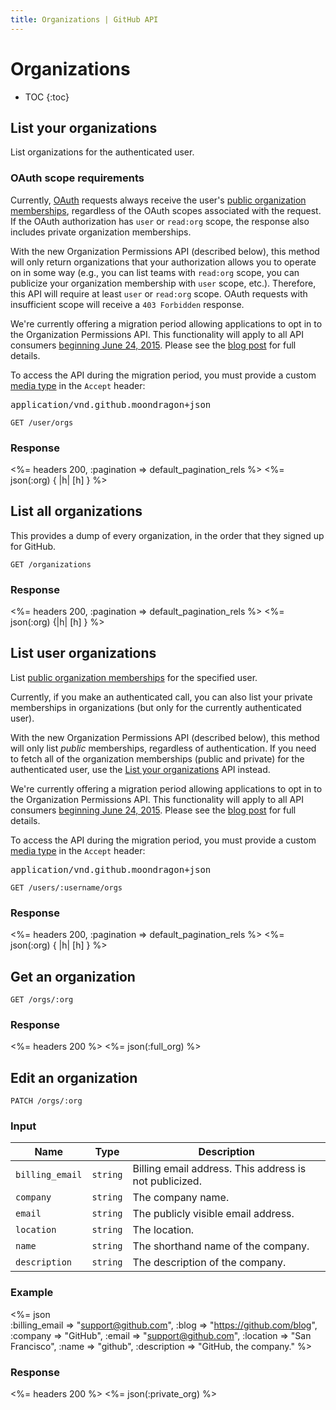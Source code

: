 ```yaml
---
title: Organizations | GitHub API
---
```


# Organizations

* TOC
{:toc}

## List your organizations

List organizations for the authenticated user.

### OAuth scope requirements

Currently, [OAuth](/v3/oauth/#scopes) requests always receive the user's [public organization memberships](https://help.github.com/articles/publicizing-or-concealing-organization-membership), regardless of the OAuth scopes associated with the request. If the OAuth authorization has `user` or `read:org` scope, the response also includes private organization memberships.

With the new Organization Permissions API (described below), this method will only return organizations that your authorization allows you to operate on in some way (e.g., you can list teams with `read:org` scope, you can publicize your organization membership with `user` scope, etc.). Therefore, this API will require at least `user` or `read:org` scope. OAuth requests with insufficient scope will receive a `403 Forbidden` response.

<div class="alert">
  <p>
    We're currently offering a migration period allowing applications to opt in to the Organization Permissions API. This functionality will apply to all API consumers <a href="/changes/2015-06-10-breaking-changes-to-organization-permissions-coming-on-june-24/">beginning June 24, 2015</a>. Please see the <a href="/changes/2015-01-07-prepare-for-organization-permissions-changes/">blog post</a> for full details.
  </p>

  <p>
    To access the API during the migration period, you must provide a custom <a href="/v3/media">media type</a> in the <code>Accept</code> header:
    <pre>application/vnd.github.moondragon+json</pre>
  </p>
</div>

    GET /user/orgs

### Response

<%= headers 200, :pagination => default_pagination_rels %>
<%= json(:org) { |h| [h] } %>

## List all organizations

This provides a dump of every organization, in the order that they signed up for
GitHub.

    GET /organizations

### Response

<%= headers 200, :pagination => default_pagination_rels %>
<%= json(:org) {|h| [h] } %>

## List user organizations

List [public organization memberships](https://help.github.com/articles/publicizing-or-concealing-organization-membership) for the specified user.

Currently, if you make an authenticated call, you can also list your private memberships in organizations (but only for the currently authenticated user).

With the new Organization Permissions API (described below), this method will only list *public* memberships, regardless of authentication. If you need to fetch all of the organization memberships (public and private) for the authenticated user, use the [List your organizations](#list-your-organizations) API instead.

<div class="alert">
  <p>
    We're currently offering a migration period allowing applications to opt in to the Organization Permissions API. This functionality will apply to all API consumers <a href="/changes/2015-06-10-breaking-changes-to-organization-permissions-coming-on-june-24/">beginning June 24, 2015</a>. Please see the <a href="/changes/2015-01-07-prepare-for-organization-permissions-changes/">blog post</a> for full details.
  </p>

  <p>
    To access the API during the migration period, you must provide a custom <a href="/v3/media">media type</a> in the <code>Accept</code> header:
    <pre>application/vnd.github.moondragon+json</pre>
  </p>
</div>

    GET /users/:username/orgs

### Response

<%= headers 200, :pagination => default_pagination_rels %>
<%= json(:org) { |h| [h] } %>

## Get an organization

    GET /orgs/:org

### Response

<%= headers 200 %>
<%= json(:full_org) %>

## Edit an organization

    PATCH /orgs/:org

### Input

Name | Type | Description
-----|------|--------------
`billing_email`|`string` | Billing email address. This address is not publicized.
`company`|`string` | The company name.
`email`|`string` | The publicly visible email address.
`location`|`string` | The location.
`name`|`string` | The shorthand name of the company.
`description`|`string` | The description of the company.

### Example

<%= json \
    :billing_email => "support@github.com",
    :blog     => "https://github.com/blog",
    :company  => "GitHub",
    :email    => "support@github.com",
    :location => "San Francisco",
    :name     => "github",
    :description => "GitHub, the company."
    %>

### Response

<%= headers 200 %>
<%= json(:private_org) %>
